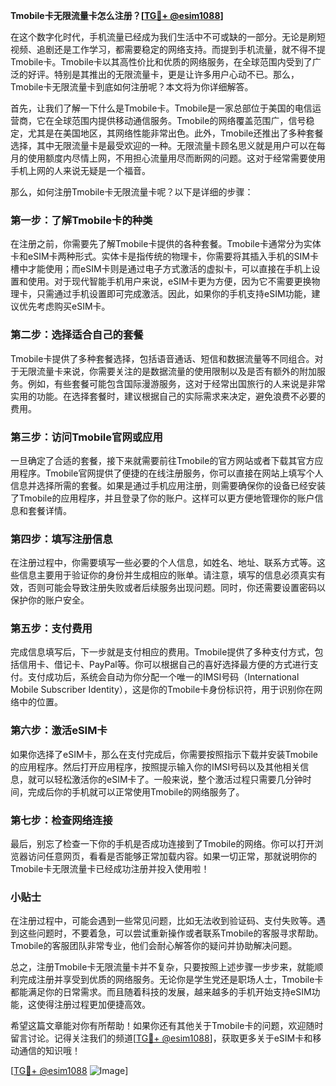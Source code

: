 **Tmobile卡无限流量卡怎么注册？[[TG💪+ @esim1088](https://t.me/s/esim1088)]**

在这个数字化时代，手机流量已经成为我们生活中不可或缺的一部分。无论是刷短视频、追剧还是工作学习，都需要稳定的网络支持。而提到手机流量，就不得不提Tmobile卡。Tmobile卡以其高性价比和优质的网络服务，在全球范围内受到了广泛的好评。特别是其推出的无限流量卡，更是让许多用户心动不已。那么，Tmobile卡无限流量卡到底如何注册呢？本文将为你详细解答。

首先，让我们了解一下什么是Tmobile卡。Tmobile是一家总部位于美国的电信运营商，它在全球范围内提供移动通信服务。Tmobile的网络覆盖范围广，信号稳定，尤其是在美国地区，其网络性能非常出色。此外，Tmobile还推出了多种套餐选择，其中无限流量卡是最受欢迎的一种。无限流量卡顾名思义就是用户可以在每月的使用额度内尽情上网，不用担心流量用尽而断网的问题。这对于经常需要使用手机上网的人来说无疑是一个福音。

那么，如何注册Tmobile卡无限流量卡呢？以下是详细的步骤：

### 第一步：了解Tmobile卡的种类

在注册之前，你需要先了解Tmobile卡提供的各种套餐。Tmobile卡通常分为实体卡和eSIM卡两种形式。实体卡是指传统的物理卡，你需要将其插入手机的SIM卡槽中才能使用；而eSIM卡则是通过电子方式激活的虚拟卡，可以直接在手机上设置和使用。对于现代智能手机用户来说，eSIM卡更为方便，因为它不需要更换物理卡，只需通过手机设置即可完成激活。因此，如果你的手机支持eSIM功能，建议优先考虑购买eSIM卡。

### 第二步：选择适合自己的套餐

Tmobile卡提供了多种套餐选择，包括语音通话、短信和数据流量等不同组合。对于无限流量卡来说，你需要关注的是数据流量的使用限制以及是否有额外的附加服务。例如，有些套餐可能包含国际漫游服务，这对于经常出国旅行的人来说是非常实用的功能。在选择套餐时，建议根据自己的实际需求来决定，避免浪费不必要的费用。

### 第三步：访问Tmobile官网或应用

一旦确定了合适的套餐，接下来就需要前往Tmobile的官方网站或者下载其官方应用程序。Tmobile官网提供了便捷的在线注册服务，你可以直接在网站上填写个人信息并选择所需的套餐。如果是通过手机应用注册，则需要确保你的设备已经安装了Tmobile的应用程序，并且登录了你的账户。这样可以更方便地管理你的账户信息和套餐详情。

### 第四步：填写注册信息

在注册过程中，你需要填写一些必要的个人信息，如姓名、地址、联系方式等。这些信息主要用于验证你的身份并生成相应的账单。请注意，填写的信息必须真实有效，否则可能会导致注册失败或者后续服务出现问题。同时，你还需要设置密码以保护你的账户安全。

### 第五步：支付费用

完成信息填写后，下一步就是支付相应的费用。Tmobile提供了多种支付方式，包括信用卡、借记卡、PayPal等。你可以根据自己的喜好选择最方便的方式进行支付。支付成功后，系统会自动为你分配一个唯一的IMSI号码（International Mobile Subscriber Identity），这是你的Tmobile卡身份标识符，用于识别你在网络中的位置。

### 第六步：激活eSIM卡

如果你选择了eSIM卡，那么在支付完成后，你需要按照指示下载并安装Tmobile的应用程序。然后打开应用程序，按照提示输入你的IMSI号码以及其他相关信息，就可以轻松激活你的eSIM卡了。一般来说，整个激活过程只需要几分钟时间，完成后你的手机就可以正常使用Tmobile的网络服务了。

### 第七步：检查网络连接

最后，别忘了检查一下你的手机是否成功连接到了Tmobile的网络。你可以打开浏览器访问任意网页，看看是否能够正常加载内容。如果一切正常，那就说明你的Tmobile卡无限流量卡已经成功注册并投入使用啦！

### 小贴士

在注册过程中，可能会遇到一些常见问题，比如无法收到验证码、支付失败等。遇到这些问题时，不要着急，可以尝试重新操作或者联系Tmobile的客服寻求帮助。Tmobile的客服团队非常专业，他们会耐心解答你的疑问并协助解决问题。

总之，注册Tmobile卡无限流量卡并不复杂，只要按照上述步骤一步步来，就能顺利完成注册并享受到优质的网络服务。无论你是学生党还是职场人士，Tmobile卡都能满足你的日常需求。而且随着科技的发展，越来越多的手机开始支持eSIM功能，这使得注册过程更加便捷高效。

希望这篇文章能对你有所帮助！如果你还有其他关于Tmobile卡的问题，欢迎随时留言讨论。记得关注我们的频道[[TG💪+ @esim1088](https://t.me/s/esim1088)]，获取更多关于eSIM卡和移动通信的知识哦！

[[TG💪+ @esim1088](https://t.me/s/esim1088) ![Image](https://i.postimg.cc/4NQfJmqS/Snipaste-2025-05-13-00-14-12.png)]